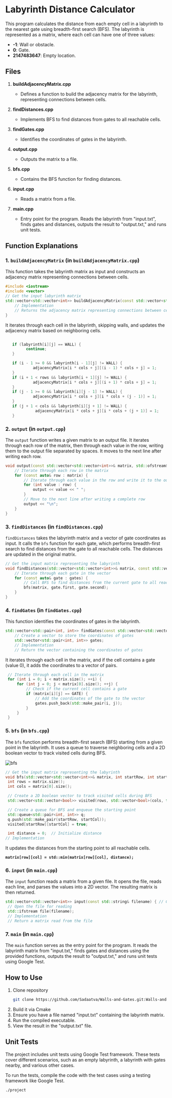 # Labyrinth Distance Calculator

This program calculates the distance from each empty cell in a labyrinth to the nearest gate using breadth-first search (BFS). The labyrinth is represented as a matrix, where each cell can have one of three values:

- **-1**: Wall or obstacle.
- **0**: Gate.
- **2147483647**: Empty location.

## Files

1. **buildAdjacencyMatrix.cpp**
   - Defines a function to build the adjacency matrix for the labyrinth, representing connections between cells.

2. **findDistances.cpp**
   - Implements BFS to find distances from gates to all reachable cells.

3. **findGates.cpp**
   - Identifies the coordinates of gates in the labyrinth.

4. **output.cpp**
   - Outputs the matrix to a file.

5. **bfs.cpp**
   - Contains the BFS function for finding distances.

6. **input.cpp**
   - Reads a matrix from a file.

7. **main.cpp**
   - Entry point for the program. Reads the labyrinth from "input.txt", finds gates and distances, outputs the result to "output.txt," and runs unit tests.

## Function Explanations

### 1. `buildAdjacencyMatrix` (in `buildAdjacencyMatrix.cpp`)

   This function takes the labyrinth matrix as input and constructs an adjacency matrix representing connections between cells. 
   
```cpp
#include <iostream>
#include <vector>
// Get the input labyrinth matrix
std::vector<std::vector<int>> buildAdjacencyMatrix(const std::vector<std::vector<int>>& labyrinth) {  
    // Implementation
    // Returns the adjacency matrix representing connections between cells
}
```
It iterates through each cell in the labyrinth, skipping walls, and updates the adjacency matrix based on neighboring cells.
```cpp

   if (labyrinth[i][j] == WALL) {
         continue;
   }

   if (i - 1 >= 0 && labyrinth[i - 1][j] != WALL) {
            adjacencyMatrix[i * cols + j][(i - 1) * cols + j] = 1;
   }
   if (i + 1 < rows && labyrinth[i + 1][j] != WALL) {
            adjacencyMatrix[i * cols + j][(i + 1) * cols + j] = 1;
   }
   if (j - 1 >= 0 && labyrinth[i][j - 1] != WALL) {
            adjacencyMatrix[i * cols + j][i * cols + (j - 1)] = 1;
   }
   if (j + 1 < cols && labyrinth[i][j + 1] != WALL) {
             adjacencyMatrix[i * cols + j][i * cols + (j + 1)] = 1;
   }
```

### 2. `output` (in `output.cpp`)

   The `output` function writes a given matrix to an output file. It iterates through each row of the matrix, then through each value in the row, writing them to the output file separated by spaces. It moves to the next line after writing each row.
   ```cpp
   void output(const std::vector<std::vector<int>>& matrix, std::ofstream& output) { // Get the input matrix to be 
       // Iterate through each row in the matrix                                        written to the output file
       for (const auto& row : matrix) {
           // Iterate through each value in the row and write it to the output file
           for (int value : row) {
               output << value << " ";
           }
           // Move to the next line after writing a complete row
           output << "\n";
       }
   }
   ```

### 3. `findDistances` (in `findDistances.cpp`)

   `findDistances` takes the labyrinth matrix and a vector of gate coordinates as input. It calls the `bfs` function for each gate, which performs breadth-first search to find distances from the gate to all reachable cells. The distances are updated in the original matrix.
   
   ```cpp
   // Get the input matrix representing the labyrinth
   void findDistances(std::vector<std::vector<int>>& matrix, const std::vector<std::pair<int, int>>& gates) { 
       // Iterate through each gate in the vector
       for (const auto& gate : gates) {
           // Call BFS to find distances from the current gate to all reachable cells
           bfs(matrix, gate.first, gate.second);
       }
   }
   ```

### 4. `findGates` (in `findGates.cpp`)

   This function identifies the coordinates of gates in the labyrinth.
   
   ```cpp
   std::vector<std::pair<int, int>> findGates(const std::vector<std::vector<int>>& matrix) {
       // Create a vector to store the coordinates of gates
       std::vector<std::pair<int, int>> gates;
       // Implementation
       // Return the vector containing the coordinates of gates
   ```
   
   It iterates through each cell in the matrix, and if the cell contains a gate (value 0), it adds the coordinates to a vector of pairs.
   ```cpp
    // Iterate through each cell in the matrix
    for (int i = 0; i < matrix.size(); ++i) {
        for (int j = 0; j < matrix[0].size(); ++j) {
            // Check if the current cell contains a gate
            if (matrix[i][j] == GATE) {
                // Add the coordinates of the gate to the vector
                gates.push_back(std::make_pair(i, j));
            }
        }
    }
   ```

### 5. `bfs` (in `bfs.cpp`)

   The `bfs` function performs breadth-first search (BFS) starting from a given point in the labyrinth. 
   It uses a queue to traverse neighboring cells and a 2D boolean vector to track visited cells during BFS.

   ![bfs](bfs.gif)
   ```cpp
// Get the input matrix representing the labyrinth
void bfs(std::vector<std::vector<int>>& matrix, int startRow, int startCol) { 
    int rows = matrix.size();
    int cols = matrix[0].size();

    // Create a 2D boolean vector to track visited cells during BFS
    std::vector<std::vector<bool>> visited(rows, std::vector<bool>(cols, false));

    // Create a queue for BFS and enqueue the starting point
    std::queue<std::pair<int, int>> q;
    q.push(std::make_pair(startRow, startCol));
    visited[startRow][startCol] = true;

    int distance = 0;  // Initialize distance
   // Implementation
```
   
   It updates the distances from the starting point to all reachable cells. 
   
   **`matrix[row][col] = std::min(matrix[row][col], distance);`**

   
  
### 6. `input` (in `main.cpp`)

   The `input` function reads a matrix from a given file. It opens the file, reads each line, and parses the values into a 2D vector. The resulting matrix is then returned.
   ```cpp
std::vector<std::vector<int>> input(const std::string& filename) { // Get the name of the file to read
    // Open the file for reading
    std::ifstream file(filename);
    // Implementation
    // Return a matrix read from the file
```

### 7. `main` (in `main.cpp`)

   The `main` function serves as the entry point for the program. It reads the labyrinth matrix from "input.txt," finds gates and distances using the provided functions, outputs the result to "output.txt," and runs unit tests using Google Test.

## How to Use

1. Clone repository
   ```bash
   git clone https://github.com/Sadaatva/Walls-and-Gates.git:Walls-and-Gates
   ```
2. Build it via Cmake
3. Ensure you have a file named "input.txt" containing the labyrinth matrix.
4. Run the compiled executable.
5. View the result in the "output.txt" file.

## Unit Tests

The project includes unit tests using Google Test framework. These tests cover different scenarios, such as an empty labyrinth, a labyrinth with gates nearby, and various other cases.

To run the tests, compile the code with the test cases using a testing framework like Google Test.

```bash
./project 
```
